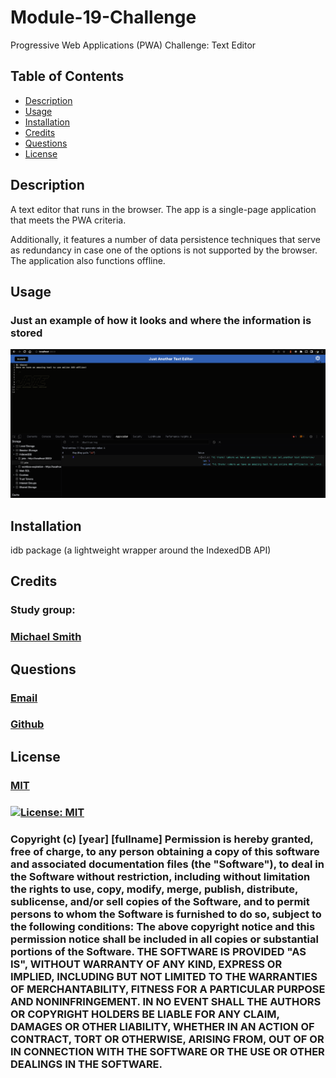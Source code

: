 # Module-19-Challenge
Progressive Web Applications (PWA) Challenge: Text Editor

  ## Table of Contents
  - [Description](#Description)
  - [Usage](#Usage)
  - [Installation](#Installation)
  - [Credits](#Credits)
  - [Questions](#Questions)
  - [License](#License)

  ## Description
 A text editor that runs in the browser. The app is a single-page application that meets the PWA criteria. 
 
 Additionally, it features a number of data persistence techniques that serve as redundancy in case one of the options is not supported by the browser. The application also functions offline.

  ## Usage
  ### Just an example of how it looks and where the information is stored
![Jate app in use screenshot](jateApp.png)


  ## Installation
idb package (a lightweight wrapper around the IndexedDB API)


  ## Credits
   ### Study group:
### [Michael Smith](https://github.com/AustinBQ02) 

  ## Questions
  ### [Email](jes.ortega7@gmail.com)
  ### [Github](https://github.com/JessicaIOrtega)

  ## License
  ### [MIT](https://choosealicense.com/licenses/mit/)
  ### [![License: MIT](https://img.shields.io/badge/License-MIT-yellow.svg)](https://opensource.org/licenses/MIT)
  
  ### Copyright (c) [year] [fullname]    Permission is hereby granted, free of charge, to any person obtaining a copy of this software and associated documentation files (the "Software"), to deal in the Software without restriction, including without limitation the rights to use, copy, modify, merge, publish, distribute, sublicense, and/or sell copies of the Software, and to permit persons to whom the Software is furnished to do so, subject to the following conditions: The above copyright notice and this permission notice shall be included in all copies or substantial portions of the Software. THE SOFTWARE IS PROVIDED "AS IS", WITHOUT WARRANTY OF ANY KIND, EXPRESS OR IMPLIED, INCLUDING BUT NOT LIMITED TO THE WARRANTIES OF MERCHANTABILITY, FITNESS FOR A PARTICULAR PURPOSE AND NONINFRINGEMENT. IN NO EVENT SHALL THE AUTHORS OR COPYRIGHT HOLDERS BE LIABLE FOR ANY CLAIM, DAMAGES OR OTHER LIABILITY, WHETHER IN AN ACTION OF CONTRACT, TORT OR OTHERWISE, ARISING FROM, OUT OF OR IN CONNECTION WITH THE SOFTWARE OR THE USE OR OTHER DEALINGS IN THE SOFTWARE.
